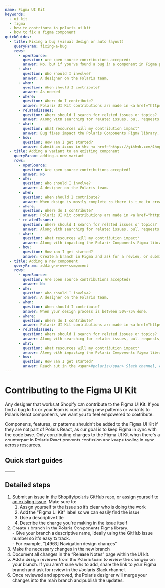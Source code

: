 ```yaml
---
name: Figma UI Kit
keywords:
  - ui kit
  - figma
  - how to contribute to polaris ui kit
  - how to fix a figma component
quickGuides:
  - title: Fixing a bug (visual design or auto layout)
    queryParam: fixing-a-bug
    rows:
      - openSource:
        question: Are open source contributions accepted?
        answer: No, but if you've found a bug in a component in Figma please submit a <a href="https://github.com/Shopify/polaris/issues/new?assignees=&labels=%F0%9F%90%9BBug&template=ISSUE.md">bug report</a>.
      - who:
        question: Who should I involve?
        answer: A designer on the Polaris team.
      - when:
        question: When should I contribute?
        answer: As needed
      - where:
        question: Where do I contribute?
        answer: Polaris UI Kit contributions are made in <a href="https://www.figma.com/file/4dAAt5iFPSaxUKiYVKrkYj/?node-id=744%3A4456">Figma</a>.
      - relatedIssues:
        question: Where should I search for related issues or topics?
        answer: Along with searching for related issues, pull requests, and discussions in the <a href="https://github.com/Shopify/polaris">Shopify/polaris</a> GitHub repo, search for related branches of the Polaris Components Figma library.
      - what:
        question: What resources will my contribution impact?
        answer: Bug fixes impact the Polaris Components Figma library.
      - how:
        question: How can I get started?
        answer: Submit an issue in the <a href="https://github.com/Shopify/polaris/issues/new">Shopify/polaris</a> GitHub repo, or create a branch in the Polaris Components Figma library.
  - title: Adding a variant to an existing component
    queryParam: adding-a-new-variant
    rows:
      - openSource:
        question: Are open source contributions accepted?
        answer: No
      - who:
        question: Who should I involve?
        answer: A designer on the Polaris team.
      - when:
        question: When should I contribute?
        answer: When design is mostly complete so there is time to create Figma variants while devs build.
      - where:
        question: Where do I contribute?
        answer: Polaris UI Kit contributions are made in <a href="https://www.figma.com/file/4dAAt5iFPSaxUKiYVKrkYj/?node-id=744%3A4456">Figma</a>.
      - relatedIssues:
        question: Where should I search for related issues or topics?
        answer: Along with searching for related issues, pull requests, and discussions in the <a href="https://github.com/Shopify/polaris">Shopify/polaris</a> GitHub repo, search for related branches of the Polaris Components Figma library.
      - what:
        question: What resources will my contribution impact?
        answer: Along with impacting the Polaris Components Figma library, adding new component variants impact the <code>@shopify/polaris</code> npm package and this documentation site.
      - how:
        question: How can I get started?
        answer: Create a branch in Figma and ask for a review, or submit <a href="https://github.com/Shopify/polaris/issues/new?assignees=&labels=%F0%9F%90%9BBug&template=ISSUE.md">feature proposal</a> in the Shopify/polaris GitHub repo.
  - title: Adding a new component
    queryParam: adding-a-new-component
    rows:
      - openSource:
        question: Are open source contributions accepted?
        answer: No
      - who:
        question: Who should I involve?
        answer: A designer on the Polaris team.
      - when:
        question: When should I contribute?
        answer: When your design process is between 50%-75% done.
      - where:
        question: Where do I contribute?
        answer: Polaris UI Kit contributions are made in <a href="https://www.figma.com/file/4dAAt5iFPSaxUKiYVKrkYj/?node-id=744%3A4456">Polaris Components Figma library</a>.
      - relatedIssues:
        question: Where should I search for related issues or topics?
        answer: Along with searching for related issues, pull requests, and discussions in the <a href="https://github.com/Shopify/polaris">Shopify/polaris</a> GitHub repo, search for related branches of the Polaris Components Figma library.
      - what:
        question: What resources will my contribution impact?
        answer: Along with impacting the Polaris Components Figma library, adding new components impact the <code>@shopify/polaris</code> npm package and this documentation site.
      - how:
        question: How can I get started?
        answer: Reach out in the <span>#polaris</span> Slack channel, or submit a <a href="https://github.com/Shopify/polaris/issues/new?assignees=&labels=Feature+request&template=FEATURE_REQUEST.md">feature proposal</a> or <a href="https://github.com/Shopify/polaris/issues/new?assignees=&labels=&template=NEW_COMPONENT.md">new component proposal</a> early in your project.
---
```


# Contributing to the Figma UI Kit

Any designer that works at Shopify can contribute to the Figma UI Kit. If you find a bug to fix or your team is contributing new patterns or variants to Polaris React components, we want you to feel empowered to contribute.

Components, features, or patterns shouldn't be added to the Figma UI Kit if they are not part of Polaris React, as our goal is to keep Figma in sync with the code base. Only contributing changes to the Figma UI Kit when there's a counterpart in Polaris React prevents confusion and keeps tooling in sync across resources.

## Quick start guides

<!--

This is a placeholder table, quick start guides render here. You can find and edit quick guide content in the metadata (front matter) at the top of this file. The placeholder table is here so the Markdown component that parses these files places the QuickStartGuide component here (see components/Markdown.tsx).

-->

|     |     |
| --- | --- |
|     |     |

## Detailed steps

1. Submit an issue in the [Shopify/polaris](https://github.com/Shopify/polaris/issues/new) GitHub repo, or assign yourself to [an existing issue](https://github.com/Shopify/polaris/labels/Figma%20UI%20Kit). Make sure to:
   1. Assign yourself to the issue so it’s clear who is doing the work
   2. Add the "Figma UI Kit" label so we can easily find the issue
   3. Use a descriptive title
   4. Describe the change you're making in the issue itself
2. Create a branch in the Polaris Components Figma library.
   <br /> - Give your branch a descriptive name, ideally using the GitHub issue number so it's easy to track.
   <br /> - For example, "[4963] Navigation design changes"
3. Make the necessary changes in the new branch.
4. Document all changes in the “Release Notes” page within the UI kit.
5. Add a design reviewer from the Polaris team to review the changes on your branch. If you aren't sure who to add, share the link to your Figma branch and ask for review in the #polaris Slack channel.
6. Once reviewed and approved, the Polaris designer will merge your changes into the main branch and publish the updates.
